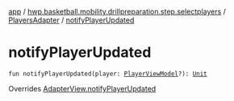 [app](../../index.md) / [hwp.basketball.mobility.drillpreparation.step.selectplayers](../index.md) / [PlayersAdapter](index.md) / [notifyPlayerUpdated](.)

# notifyPlayerUpdated

`fun notifyPlayerUpdated(player: `[`PlayerViewModel`](../../hwp.basketball.mobility.entitiy.player/-player-view-model/index.md)`?): `[`Unit`](https://kotlinlang.org/api/latest/jvm/stdlib/kotlin/-unit/index.html)

Overrides [AdapterView.notifyPlayerUpdated](../-players-contract/-adapter-view/notify-player-updated.md)

